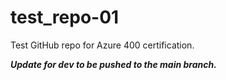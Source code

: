# test_repo-01
Test GitHub repo for Azure 400 certification.

***Update for dev to be pushed to the main branch.***
